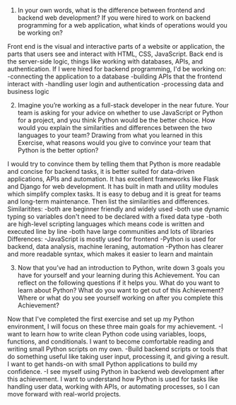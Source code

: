 1. In your own words, what is the difference between frontend and backend web development? If you were hired to work on backend programming for a web application, what kinds of operations would you be working on?

Front end is the visual and interactive parts of a website or application, the parts that users see and interact with HTML, CSS, JavaScript.
Back end is the server-side logic, things like working with databases, APIs, and authentication.
If I were hired for backend programming, I'd be working on:
-connecting the application to a database
-building APIs that the frontend interact with
-handling user login and authentication
-processing data and business logic

2. Imagine you’re working as a full-stack developer in the near future. Your team is asking for your advice on whether to use JavaScript or Python for a project, and you think Python would be the better choice. How would you explain the similarities and differences between the two languages to your team? Drawing from what you learned in this Exercise, what reasons would you give to convince your team that Python is the better option?

I would try to convince them by telling them that Python is more readable and concise for backend tasks, it is better suited for data-driven applications, APIs and automation. It has excellent frameworks like Flask and Django for web development. It has built in math and utility modules which simplify complex tasks. It is easy to debug and it is great for teams and long-term maintenance. Then list the similarities and differences.
Similaritites:
-both are beginner friendly and widely used
-both use dynamic typing so variables don't need to be declared with a fixed data type
-both are high-level scripting languages which means code is written and executed line by line
-both have large communities and lots of libraries
Differences:
-JavaScript is mostly used for frontend
-Python is used for backend, data analysis, machine leraning, automation
-Python has clearer and more readable syntax, which makes it easier to learn and maintain

3. Now that you’ve had an introduction to Python, write down 3 goals you have for yourself and your learning during this Achievement. You can reflect on the following questions if it helps you. What do you want to learn about Python? What do you want to get out of this Achievement? Where or what do you see yourself working on after you complete this Achievement?

Now that I've completed the first exercise and set up my Python environment, I will focus on these three main goals for my achievement.
-I want to learn how to write clean Python code using variables, loops, functions, and conditionals. I want to become comfortable reading and writing small Python scripts on my own.
-Build backend scripts or tools that do something useful like taking user input, processing it, and giving a result. I want to get hands-on with small Python applications to build my confidence.
-I see myself using Python in backend web development after this achievement. I want to understand how Python is used for tasks like handling user data, working with APIs, or automating processes, so I can move forward with real-world projects.
